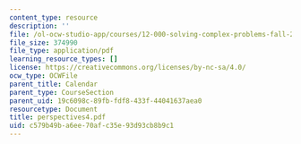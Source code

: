 ```yaml
---
content_type: resource
description: ''
file: /ol-ocw-studio-app/courses/12-000-solving-complex-problems-fall-2003/c579b49ba6ee70afc35e93d93cb8b9c1_perspectives4.pdf
file_size: 374990
file_type: application/pdf
learning_resource_types: []
license: https://creativecommons.org/licenses/by-nc-sa/4.0/
ocw_type: OCWFile
parent_title: Calendar
parent_type: CourseSection
parent_uid: 19c6098c-89fb-fdf8-433f-44041637aea0
resourcetype: Document
title: perspectives4.pdf
uid: c579b49b-a6ee-70af-c35e-93d93cb8b9c1
---
```

